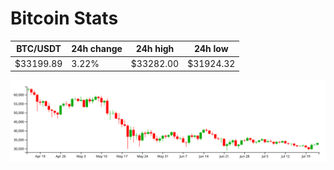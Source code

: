 # Bitcoin Stats

BTC/USDT|24h change|24h high|24h low|
|---|---|---|---|
|$33199.89|3.22%|$33282.00|$31924.32|

<img src="./chart.svg">
